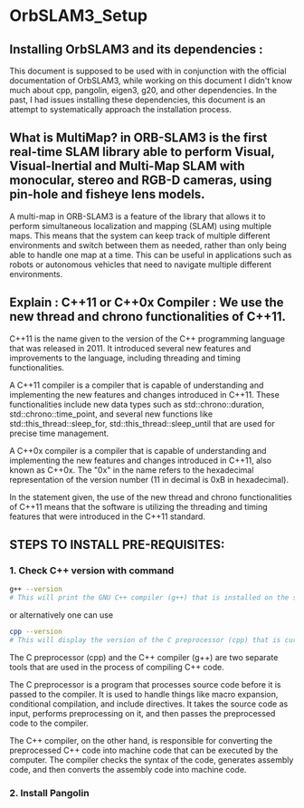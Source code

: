 # OrbSLAM3_Setup
## Installing OrbSLAM3 and its dependencies : 
This document is supposed to be used with in conjunction with the official documentation of OrbSLAM3, while working on 
this document I didn't know much about cpp, pangolin, eigen3, g20, and other dependencies. In the past, I had issues installing
these dependencies, this document is an attempt to systematically approach the installation process.

## What is MultiMap? in ORB-SLAM3 is the first real-time SLAM library able to perform Visual, Visual-Inertial and Multi-Map SLAM with monocular, stereo and RGB-D cameras, using pin-hole and fisheye lens models. 

A multi-map in ORB-SLAM3 is a feature of the library that allows it to perform simultaneous localization and mapping (SLAM) using multiple maps.
This means that the system can keep track of multiple different environments and switch between them as needed, rather than only being able to 
handle one map at a time. This can be useful in applications such as robots or autonomous vehicles that need to navigate multiple different environments.

## Explain : C++11 or C++0x Compiler : We use the new thread and chrono functionalities of C++11.

C++11 is the name given to the version of the C++ programming language that was released in 2011. It introduced several new features and improvements to the language, including threading and timing functionalities.

A C++11 compiler is a compiler that is capable of understanding and implementing the new features and changes introduced in C++11. These functionalities include new data types such as std::chrono::duration, std::chrono::time_point, and several new functions like std::this_thread::sleep_for, std::this_thread::sleep_until that are used for precise time management.

A C++0x compiler is a compiler that is capable of understanding and implementing the new features and changes introduced in C++11, also known as C++0x. The "0x" in the name refers to the hexadecimal representation of the version number (11 in decimal is 0xB in hexadecimal).

In the statement given, the use of the new thread and chrono functionalities of C++11 means that the software is utilizing the threading and timing features that were introduced in the C++11 standard.

## STEPS TO INSTALL PRE-REQUISITES:
### 1. Check C++ version with command
```sh
g++ --version
# This will print the GNU C++ compiler (g++) that is installed on the system
```
or alternatively one can use 
```sh
cpp --version
# This will display the version of the C preprocessor (cpp) that is currently installed on your system.
```

The C preprocessor (cpp) and the C++ compiler (g++) are two separate tools that are used in the process of compiling C++ code.

The C preprocessor is a program that processes source code before it is passed to the compiler. It is used to handle things like macro expansion, conditional compilation, and include directives. It takes the source code as input, performs preprocessing on it, and then passes the preprocessed code to the compiler.

The C++ compiler, on the other hand, is responsible for converting the preprocessed C++ code into machine code that can be executed by the computer. The compiler checks the syntax of the code, generates assembly code, and then converts the assembly code into machine code.

### 2. Install Pangolin

